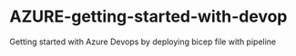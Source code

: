 # AZURE-getting-started-with-devop
Getting started with Azure Devops by deploying bicep file with pipeline
